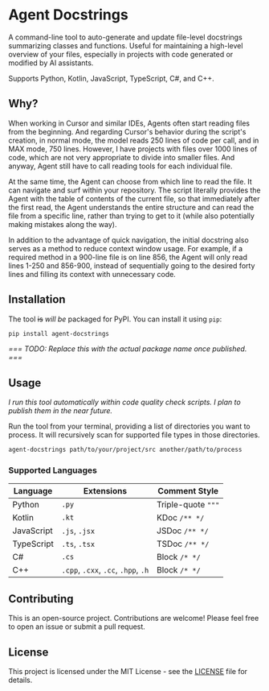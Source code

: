 # Agent Docstrings

A command-line tool to auto-generate and update file-level docstrings summarizing classes and functions. Useful for maintaining a high-level overview of your files, especially in projects with code generated or modified by AI assistants.

Supports Python, Kotlin, JavaScript, TypeScript, C#, and C++.

## Why?

When working in Cursor and similar IDEs, Agents often start reading files from the beginning. And regarding Cursor's behavior during the script's creation, in normal mode, the model reads 250 lines of code per call, and in MAX mode, 750 lines. However, I have projects with files over 1000 lines of code, which are not very appropriate to divide into smaller files. And anyway, Agent still have to call reading tools for each individual file.

At the same time, the Agent can choose from which line to read the file. It can navigate and surf within your repository. The script literally provides the Agent with the table of contents of the current file, so that immediately after the first read, the Agent understands the entire structure and can read the file from a specific line, rather than trying to get to it (while also potentially making mistakes along the way).

In addition to the advantage of quick navigation, the initial docstring also serves as a method to reduce context window usage. For example, if a required method in a 900-line file is on line 856, the Agent will only read lines 1-250 and 856-900, instead of sequentially going to the desired forty lines and filling its context with unnecessary code.

## Installation

The tool ~~is~~ _will be_ packaged for PyPI. You can install it using `pip`:

```bash
pip install agent-docstrings
```

_=== TODO: Replace this with the actual package name once published. ===_

## Usage

_I run this tool automatically within code quality check scripts. I plan to publish them in the near future._

Run the tool from your terminal, providing a list of directories you want to process. It will recursively scan for supported file types in those directories.

```bash
agent-docstrings path/to/your/project/src another/path/to/process
```

### Supported Languages

| Language   | Extensions                          | Comment Style      |
| ---------- | ----------------------------------- | ------------------ |
| Python     | `.py`                               | Triple-quote `"""` |
| Kotlin     | `.kt`                               | KDoc `/** */`      |
| JavaScript | `.js`, `.jsx`                       | JSDoc `/** */`     |
| TypeScript | `.ts`, `.tsx`                       | TSDoc `/** */`     |
| C#         | `.cs`                               | Block `/* */`      |
| C++        | `.cpp`, `.cxx`, `.cc`, `.hpp`, `.h` | Block `/* */`      |

## Contributing

This is an open-source project. Contributions are welcome! Please feel free to open an issue or submit a pull request.

## License

This project is licensed under the MIT License - see the [LICENSE](LICENSE) file for details.
